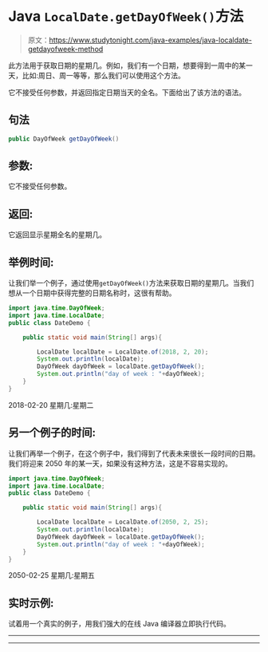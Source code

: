 # Java `LocalDate.getDayOfWeek()`方法

> 原文：<https://www.studytonight.com/java-examples/java-localdate-getdayofweek-method>

此方法用于获取日期的星期几。例如，我们有一个日期，想要得到一周中的某一天，比如:周日、周一等等，那么我们可以使用这个方法。

它不接受任何参数，并返回指定日期当天的全名。下面给出了该方法的语法。

## 句法

```java
public DayOfWeek getDayOfWeek()
```

## 参数:

它不接受任何参数。

## 返回:

它返回显示星期全名的星期几。

## 举例时间:

让我们举一个例子，通过使用`getDayOfWeek()`方法来获取日期的星期几。当我们想从一个日期中获得完整的日期名称时，这很有帮助。

```java
import java.time.DayOfWeek;
import java.time.LocalDate;
public class DateDemo {

	public static void main(String[] args){  

		LocalDate localDate = LocalDate.of(2018, 2, 20);
		System.out.println(localDate);
		DayOfWeek dayOfWeek = localDate.getDayOfWeek();
        System.out.println("day of week : "+dayOfWeek);
	}
}
```

2018-02-20
星期几:星期二

## 另一个例子的时间:

让我们再举一个例子，在这个例子中，我们得到了代表未来很长一段时间的日期。我们将迎来 2050 年的某一天，如果没有这种方法，这是不容易实现的。

```java
import java.time.DayOfWeek;
import java.time.LocalDate;
public class DateDemo {

	public static void main(String[] args){  

		LocalDate localDate = LocalDate.of(2050, 2, 25);
		System.out.println(localDate);
		DayOfWeek dayOfWeek = localDate.getDayOfWeek();
		System.out.println("day of week : "+dayOfWeek);
	}
}
```

2050-02-25
星期几:星期五

## 实时示例:

试着用一个真实的例子，用我们强大的在线 Java 编译器立即执行代码。

* * *

* * *